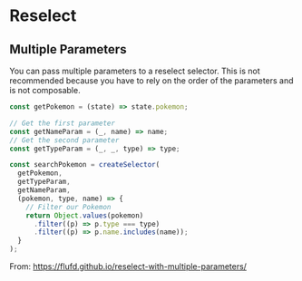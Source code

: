 # Reselect

## Multiple Parameters

You can pass multiple parameters to a reselect selector. This is not recommended because you have to rely on the order of the parameters and is not composable.

```js
const getPokemon = (state) => state.pokemon;

// Get the first parameter
const getNameParam = (_, name) => name;
// Get the second parameter
const getTypeParam = (_, _, type) => type;

const searchPokemon = createSelector(
  getPokemon,
  getTypeParam,
  getNameParam,
  (pokemon, type, name) => {
    // Filter our Pokemon
    return Object.values(pokemon)
      .filter((p) => p.type === type)
      .filter((p) => p.name.includes(name));
  }
);
```

From: https://flufd.github.io/reselect-with-multiple-parameters/
